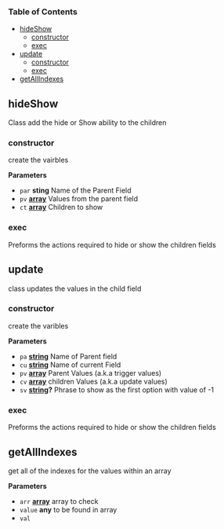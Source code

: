 <!-- Generated by documentation.js. Update this documentation by updating the source code. -->

### Table of Contents

-   [hideShow](#hideshow)
    -   [constructor](#constructor)
    -   [exec](#exec)
-   [update](#update)
    -   [constructor](#constructor-1)
    -   [exec](#exec-1)
-   [getAllIndexes](#getallindexes)

## hideShow

Class add the hide or Show ability to the children

### constructor

create the vairbles

**Parameters**

-   `par` **sting** Name of the Parent Field
-   `pv` **[array](https://developer.mozilla.org/en-US/docs/Web/JavaScript/Reference/Global_Objects/Array)** Values from the parent field
-   `ct` **[array](https://developer.mozilla.org/en-US/docs/Web/JavaScript/Reference/Global_Objects/Array)** Children to show

### exec

Preforms the actions required to hide or show the children fields

## update

class updates the values in the child field

### constructor

create the varibles

**Parameters**

-   `pa` **[string](https://developer.mozilla.org/en-US/docs/Web/JavaScript/Reference/Global_Objects/String)** Name of Parent field
-   `cu` **[string](https://developer.mozilla.org/en-US/docs/Web/JavaScript/Reference/Global_Objects/String)** Name of current Field
-   `pv` **[array](https://developer.mozilla.org/en-US/docs/Web/JavaScript/Reference/Global_Objects/Array)** Parent Values (a.k.a trigger values)
-   `cv` **[array](https://developer.mozilla.org/en-US/docs/Web/JavaScript/Reference/Global_Objects/Array)** children Values (a.k.a update values)
-   `sv` **[string](https://developer.mozilla.org/en-US/docs/Web/JavaScript/Reference/Global_Objects/String)?** Phrase to show as the first option with value of -1

### exec

Preforms the actions required to hide or show the children fields

## getAllIndexes

get all of the indexes for the values within an array

**Parameters**

-   `arr` **[array](https://developer.mozilla.org/en-US/docs/Web/JavaScript/Reference/Global_Objects/Array)** array to check
-   `value` **any** to be found in array
-   `val`
